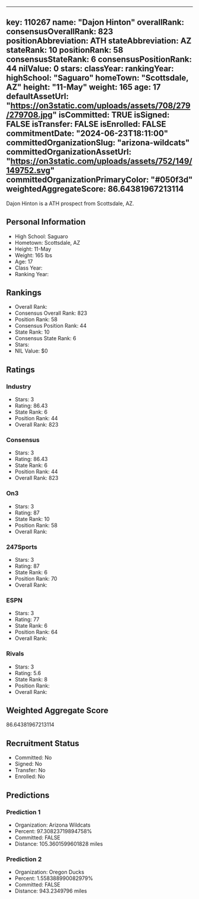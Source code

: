 ---
  key: 110267
  name: "Dajon Hinton"
  overallRank: 
  consensusOverallRank: 823
  positionAbbreviation: ATH
  stateAbbreviation: AZ
  stateRank: 10
  positionRank: 58
  consensusStateRank: 6
  consensusPositionRank: 44
  nilValue: 0
  stars: 
  classYear: 
  rankingYear: 
  highSchool: "Saguaro"
  homeTown: "Scottsdale, AZ"
  height: "11-May"
  weight: 165
  age: 17
  defaultAssetUrl: "https://on3static.com/uploads/assets/708/279/279708.jpg"
  isCommitted: TRUE
  isSigned: FALSE
  isTransfer: FALSE
  isEnrolled: FALSE
  commitmentDate: "2024-06-23T18:11:00"
  committedOrganizationSlug: "arizona-wildcats"
  committedOrganizationAssetUrl: "https://on3static.com/uploads/assets/752/149/149752.svg"
  committedOrganizationPrimaryColor: "#050f3d"
  weightedAggregateScore: 86.64381967213114
  ---
  
  Dajon Hinton is a ATH prospect from Scottsdale, AZ.
  
  ## Personal Information
  - High School: Saguaro
  - Hometown: Scottsdale, AZ
  - Height: 11-May
  - Weight: 165 lbs
  - Age: 17
  - Class Year: 
  - Ranking Year: 
  
  ## Rankings
  - Overall Rank: 
  - Consensus Overall Rank: 823
  - Position Rank: 58
  - Consensus Position Rank: 44
  - State Rank: 10
  - Consensus State Rank: 6
  - Stars: 
  - NIL Value: $0
  
  ## Ratings
  
  ### Industry
  - Stars: 3
  - Rating: 86.43
  - State Rank: 6
  - Position Rank: 44
  - Overall Rank: 823
  
  ### Consensus
  - Stars: 3
  - Rating: 86.43
  - State Rank: 6
  - Position Rank: 44
  - Overall Rank: 823
  
  ### On3
  - Stars: 3
  - Rating: 87
  - State Rank: 10
  - Position Rank: 58
  - Overall Rank: 
  
  ### 247Sports
  - Stars: 3
  - Rating: 87
  - State Rank: 6
  - Position Rank: 70
  - Overall Rank: 
  
  ### ESPN
  - Stars: 3
  - Rating: 77
  - State Rank: 6
  - Position Rank: 64
  - Overall Rank: 
  
  ### Rivals
  - Stars: 3
  - Rating: 5.6
  - State Rank: 8
  - Position Rank: 
  - Overall Rank: 
  
  ## Weighted Aggregate Score
  86.64381967213114
  
  ## Recruitment Status
  - Committed: No
  - Signed: No
  - Transfer: No
  - Enrolled: No
  
  
  
  ## Predictions
  
  ### Prediction 1
  - Organization: Arizona Wildcats
  - Percent: 97.30823719894758%
  - Committed: FALSE
  - Distance: 105.3601599601828 miles
  
  ### Prediction 2
  - Organization: Oregon Ducks
  - Percent: 1.558388990082979%
  - Committed: FALSE
  - Distance: 943.2349796 miles
  